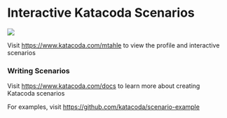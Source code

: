 # Interactive Katacoda Scenarios

[![](http://shields.katacoda.com/katacoda/mtahle/count.svg)](https://www.katacoda.com/mtahle "Get your profile on Katacoda.com")

Visit https://www.katacoda.com/mtahle to view the profile and interactive scenarios

### Writing Scenarios
Visit https://www.katacoda.com/docs to learn more about creating Katacoda scenarios

For examples, visit https://github.com/katacoda/scenario-example
